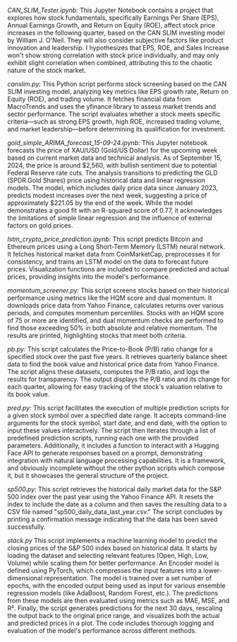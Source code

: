 *CAN_SLIM_Tester.ipynb:* This Jupyter Notebook contains a project that explores how stock fundamentals, specifically Earnings Per Share (EPS), Annual Earnings Growth, and Return on Equity (ROE), affect stock price increases in the following quarter, based on the CAN SLIM investing model by William J. O'Neil. They will also consider subjective factors like product innovation and leadership. I hypothesizes that EPS, ROE, and Sales Increase won't show strong correlation with stock price individually, and may only exhibit slight correlation when combined, attributing this to the chaotic nature of the stock market. 

*canslim.py:* This Python script performs stock screening based on the CAN SLIM investing model, analyzing key metrics like EPS growth rate, Return on Equity (ROE), and trading volume. It fetches financial data from MacroTrends and uses the yfinance library to assess market trends and sector performance. The script evaluates whether a stock meets specific criteria—such as strong EPS growth, high ROE, increased trading volume, and market leadership—before determining its qualification for investment.
 

*gold_simple_ARIMA_forecast_15-09-24.ipynb:* This Jupyter notebook forecasts the price of XAU/USD (Gold/US Dollar) for the upcoming week based on current market data and technical analysis. As of September 15, 2024, the price is around $2,560, with bullish sentiment due to potential Federal Reserve rate cuts. The analysis transitions to predicting the GLD (SPDR Gold Shares) price using historical data and linear regression models. The model, which includes daily price data since January 2023, predicts modest increases over the next week, suggesting a price of approximately $221.05 by the end of the week. While the model demonstrates a good fit with an R-squared score of 0.77, it acknowledges the limitations of simple linear regression and the influence of external factors on gold prices. 


*lstm_crypto_price_prediction.ipynb:* This script predicts Bitcoin and Ethereum prices using a Long Short-Term Memory (LSTM) neural network. It fetches historical market data from CoinMarketCap, preprocesses it for consistency, and trains an LSTM model on the data to forecast future prices. Visualization functions are included to compare predicted and actual prices, providing insights into the model's performance.
 

*momentum_screener.py:* This script screens stocks based on their historical performance using metrics like the HQM score and dual momentum. It downloads price data from Yahoo Finance, calculates returns over various periods, and computes momentum percentiles. Stocks with an HQM score of 75 or more are identified, and dual momentum checks are performed to find those exceeding 50% in both absolute and relative momentum. The results are printed, highlighting stocks that meet both criteria.


*pb.py:* This script calculates the Price-to-Book (P/B) ratio change for a specified stock over the past five years. It retrieves quarterly balance sheet data to find the book value and historical price data from Yahoo Finance. The script aligns these datasets, computes the P/B ratio, and logs the results for transparency. The output displays the P/B ratio and its change for each quarter, allowing for easy tracking of the stock's valuation relative to its book value. 

    
*pred.py:* This script facilitates the execution of multiple prediction scripts for a given stock symbol over a specified date range. It accepts command-line arguments for the stock symbol, start date, and end date, with the option to input these values interactively. The script then iterates through a list of predefined prediction scripts, running each one with the provided parameters. Additionally, it includes a function to interact with a Hugging Face API to generate responses based on a prompt, demonstrating integration with natural language processing capabilities.  It is a framework, and obviously incomplete without the other python scripts which compose it, but it showcases the general structure of the project.

*sp500.py:* This script retrieves the historical daily market data for the S&P 500 index over the past year using the Yahoo Finance API. It resets the index to include the date as a column and then saves the resulting data to a CSV file named "sp500_daily_data_last_year.csv." The script concludes by printing a confirmation message indicating that the data has been saved successfully.  

*stack.py* This script implements a machine learning model to predict the closing prices of the S&P 500 index based on historical data. It starts by loading the dataset and selecting relevant features (Open, High, Low, Volume) while scaling them for better performance. An Encoder model is defined using PyTorch, which compresses the input features into a lower-dimensional representation. The model is trained over a set number of epochs, with the encoded output being used as input for various ensemble regression models (like AdaBoost, Random Forest, etc.). The predictions from these models are then evaluated using metrics such as MAE, MSE, and R². Finally, the script generates predictions for the next 30 days, rescaling the output back to the original price range, and visualizes both the actual and predicted prices in a plot. The code includes thorough logging and evaluation of the model's performance across different methods.
